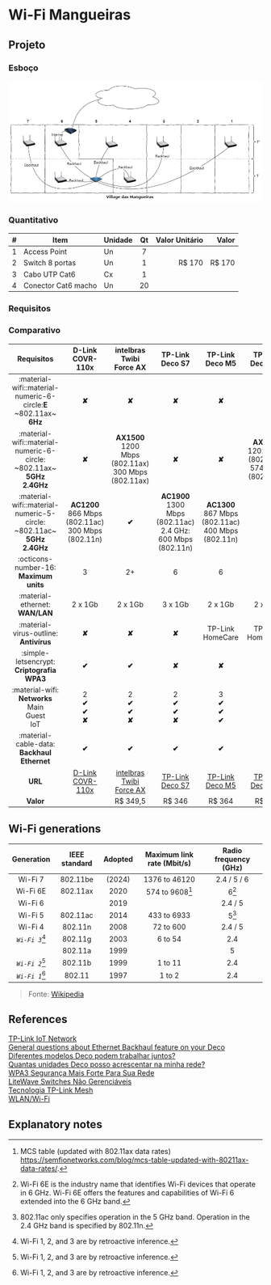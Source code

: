 # Wi-Fi Mangueiras

## Projeto

### Esboço

![Diagrama](assets/wi-fi-mangueiras.png)

### Quantitativo

|  #  | Item                | Unidade | Qt  | Valor Unitário |  Valor |
| :-: | ------------------- | ------- | :-: | -------------: | -----: |
|  1  | Access Point        | Un      |  7  |                |        |
|  2  | Switch 8 portas     | Un      |  1  |         R$ 170 | R$ 170 |
|  3  | Cabo UTP Cat6       | Cx      |  1  |                |        |
|  4  | Conector Cat6 macho | Un      | 20  |                |        |

### Requisitos



### Comparativo

|                                   Requisitos                                    |                    D-Link COVR-110x                     |                 intelbras Twibi Force AX                  |                          TP-Link Deco S7                          |                     TP-Link Deco M5                     |                     TP-Link Deco X20                      |                         TP-Link Deco X50                         |
| :-----------------------------------------------------------------------------: | :-----------------------------------------------------: | :-------------------------------------------------------: | :---------------------------------------------------------------: | :-----------------------------------------------------: | :-------------------------------------------------------: | :--------------------------------------------------------------: |
|      :material-wifi::material-numeric-6-circle:**E** ~802.11ax~<br>**6Hz**      |                         **✘**                          |                          **✘**                           |                              **✘**                               |                         **✘**                          |                          **✘**                           |                              **✘**                              |
| :material-wifi::material-numeric-6-circle: ~802.11ax~<br>**5GHz**<br>**2.4GHz** |                         **✘**                          | **AX1500**<br>1200 Mbps (802.11ax)<br>300 Mbps (802.11ax) |                              **✘**                               |                         **✘**                          | **AX1800**<br>1201 Mbps (802.11ax)<br>574 Mbps (802.11ax) | **AX3000**<br>2402 Mbps (802.11ax, HE160)<br>574 Mbps (802.11ax) |
| :material-wifi::material-numeric-5-circle: ~802.11ac~<br>**5GHz**<br>**2.4GHz** | **AC1200**<br>866 Mbps (802.11ac)<br>300 Mbps (802.11n) |                          **✔**                           | **AC1900**<br>1300 Mbps (802.11ac)<br>2.4 GHz: 600 Mbps (802.11n) | **AC1300**<br>867 Mbps (802.11ac)<br>400 Mbps (802.11n) |                          **✔**                           |                              **✔**                              |
|                     :octicons-number-16: **Maximum units**                      |                            3                            |                            2+                             |                                 6                                 |                            6                            |                            6+                             |                                6+                                |
|                         :material-ethernet: **WAN/LAN**                         |                         2 x 1Gb                         |                          2 x 1Gb                          |                              3 x 1Gb                              |                         2 x 1Gb                         |                          2 x 1Gb                          |                             3 x 1Gb                              |
|                     :material-virus-outline: **Antivírus**                      |                         **✘**                          |                          **✘**                           |                              **✘**                               |                    TP-Link HomeCare                     |                    TP-Link HomeShield                     |                        TP-Link HomeShield                        |
|                   :simple-letsencrypt: **Criptografia WPA3**                    |                         **✔**                          |                          **✔**                           |                              **✘**                               |                         **✘**                          |                          **✔**                           |                              **✔**                              |
|              :material-wifi: **Networks**<br>Main<br>Guest<br>IoT               |             2<br>**✔**<br>**✔**<br>**✘**             |              2<br>**✔**<br>**✔**<br>**✘**              |                  2<br>**✔**<br>**✔**<br>**✘**                  |             3<br>**✔**<br>**✔**<br>**✔**             |              3<br>**✔**<br>**✔**<br>**✔**              |                 3<br>**✔**<br>**✔**<br>**✔**                  |
|                   :material-cable-data: **Backhaul Ethernet**                   |                         **✔**                          |                          **✔**                           |                              **✔**                               |                         **✔**                          |                          **✔**                           |                              **✔**                              |
|                                     **URL**                                     |                   [D-Link COVR-110x]                    |                [intelbras Twibi Force AX]                 |                         [TP-Link Deco S7]                         |                    [TP-Link Deco M5]                    |                    [TP-Link Deco X20]                     |                        [TP-Link Deco X50]                        |
|                                    **Valor**                                    |                                                         |                         R$ 349,5                          |                              R$ 346                               |                         R$ 364                          |                          R$ 549                           |                              R$ 553                              |

## Wi-Fi generations

|     Generation     | IEEE standard | Adopted | Maximum link rate (Mbit/s) | Radio frequency (GHz) |
| :----------------: | :-----------: | :-----: | :------------------------: | :-------------------: |
|      Wi-Fi 7       |   802.11be    | (2024)  |       1376 to 46120        |      2.4 / 5 / 6      |
|      Wi-Fi 6E      |   802.11ax    |  2020   |      574 to 9608[^1]       |         6[^2]         |
|      Wi-Fi 6       |               |  2019   |                            |        2.4 / 5        |
|      Wi-Fi 5       |   802.11ac    |  2014   |        433 to 6933         |         5[^3]         |
|      Wi-Fi 4       |    802.11n    |  2008   |         72 to 600          |        2.4 / 5        |
|  _`Wi-Fi 3`_[^4]   |    802.11g    |  2003   |          6 to 54           |          2.4          |
|                    |    802.11a    |  1999   |                            |           5           |
|  _`Wi-Fi 2`_[^4]   |    802.11b    |  1999   |          1 to 11           |          2.4          |
|  _`Wi-Fi 1`_[^4]   |    802.11     |  1997   |           1 to 2           |          2.4          |

> Fonte: [Wikipedia]

## References

[D-Link COVR-110x]: https://www.dlink.com.br/produto/covr-1100-ac1200-sistema-wi-fi-mesh-dual-band/
[intelbras Twibi Force AX]: https://www.intelbras.com/pt-br/roteador-mesh-ax-1500-twibi-force-ax
[TP-Link Deco M5]: https://www.tp-link.com/br/home-networking/deco/deco-m5/  
[TP-Link Deco S7]: https://www.tp-link.com/br/home-networking/deco/deco-s7/  
[TP-Link Deco X20]: https://www.tp-link.com/br/home-networking/deco/deco-x20/  
[TP-Link Deco X50]: https://www.tp-link.com/br/home-networking/deco/deco-x50/  
[TP-Link IoT Network](https://community.tp-link.com/en/home/stories/detail/501928)  
[General questions about Ethernet Backhaul feature on your Deco](https://www.tp-link.com/us/support/faq/1794/)  
[Diferentes modelos Deco podem trabalhar juntos?](https://www.tp-link.com/br/support/faq/2248/)  
[Quantas unidades Deco posso acrescentar na minha rede?](https://www.tp-link.com/br/support/faq/1588/)  
[WPA3 Segurança Mais Forte Para Sua Rede](https://www.tp-link.com/br/wpa3/)  
[LiteWave Switches Não Gerenciáveis](https://www.tp-link.com/br/landing-page/litewave-switch/)  
[Tecnologia TP-Link Mesh](https://www.tp-link.com/br/mesh/)  
[WLAN/Wi-Fi](https://www.teleco.com.br/wifi.asp)  

## Explanatory notes

[^1]: MCS table (updated with 802.11ax data rates) <https://semfionetworks.com/blog/mcs-table-updated-with-80211ax-data-rates/>.
[^2]: Wi-Fi 6E is the industry name that identifies Wi-Fi devices that operate in 6 GHz. Wi-Fi 6E offers the features and capabilities of Wi-Fi 6 extended into the 6 GHz band.
[^3]: 802.11ac only specifies operation in the 5 GHz band. Operation in the 2.4 GHz band is specified by 802.11n.
[^4]: Wi-Fi 1, 2, and 3 are by retroactive inference.
[^5]: [Switch Gigabit de Mesa com 8 portas (TP-Link LS108G)](https://www.amazon.com.br/Switch-Gigabit-Mesa-Portas-Ls108G/dp/B07RQT8VX1?th=1)

[Wikipedia]: https://en.wikipedia.org/wiki/Template:Wi-Fi_generations "Wi-Fi generations"
